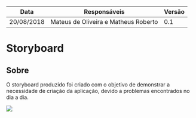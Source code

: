 Data|Responsáveis| Versão
--|--|--
20/08/2018 | Mateus de Oliveira e Matheus Roberto | 0.1

# Storyboard

## Sobre

O storyboard produzido foi criado com o objetivo de demonstrar a necessidade de criação da aplicação, devido a problemas encontrados no dia a dia.

![](https://i.imgur.com/BFXr9bK.png)
